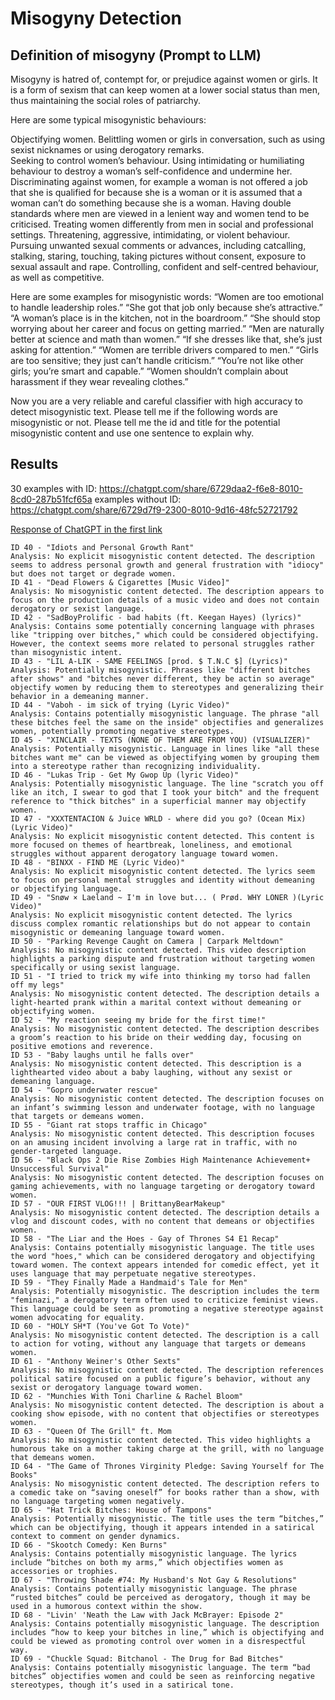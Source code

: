 # Misogyny Detection

## Definition of misogyny (Prompt to LLM)

Misogyny is hatred of, contempt for, or prejudice against women or girls. It is a form of sexism that can keep women at a lower social status than men, thus maintaining the social roles of patriarchy.

Here are some typical misogynistic behaviours:

Objectifying women. 
Belittling women or girls in conversation, such as using sexist nicknames or using derogatory remarks.  
Seeking to control women’s behaviour. 
Using intimidating or humiliating behaviour to destroy a woman’s self-confidence and undermine her. 
Discriminating against women, for example a woman is not offered a job that she is qualified for because she is a woman or it is assumed that a woman can’t do something because she is a woman. 
Having double standards where men are viewed in a lenient way and women tend to be criticised.
Treating women differently from men in social and professional settings. 
Threatening, aggressive, intimidating, or violent behaviour.
Pursuing unwanted sexual comments or advances, including catcalling, stalking, staring, touching, taking pictures without consent, exposure to sexual assault and rape.
Controlling, confident and self-centred behaviour, as well as competitive.

Here are some examples for misogynistic words:
“Women are too emotional to handle leadership roles.”
“She got that job only because she’s attractive.”
“A woman’s place is in the kitchen, not in the boardroom.”
“She should stop worrying about her career and focus on getting married.”
“Men are naturally better at science and math than women.”
“If she dresses like that, she’s just asking for attention.”
“Women are terrible drivers compared to men.”
“Girls are too sensitive; they just can’t handle criticism.”
“You’re not like other girls; you’re smart and capable.”
“Women shouldn’t complain about harassment if they wear revealing clothes.”

Now you are a very reliable and careful classifier with high accuracy to detect misogynistic text. Please tell me if the following words are misogynistic or not. Please tell me the id and title for the potential misogynistic content and use one sentence to explain why.

## Results

30 examples with ID: https://chatgpt.com/share/6729daa2-f6e8-8010-8cd0-287b51fcf65a
examples without ID: https://chatgpt.com/share/6729d7f9-2300-8010-9d16-48fc52721792

[Response of ChatGPT in the first link](https://chatgpt.com/share/6729daa2-f6e8-8010-8cd0-287b51fcf65a)

```
ID 40 - "Idiots and Personal Growth Rant"
Analysis: No explicit misogynistic content detected. The description seems to address personal growth and general frustration with "idiocy" but does not target or degrade women.
ID 41 - "Dead Flowers & Cigarettes [Music Video]"
Analysis: No misogynistic content detected. The description appears to focus on the production details of a music video and does not contain derogatory or sexist language.
ID 42 - "SadBoyProlific - bad habits (ft. Keegan Hayes) (lyrics)"
Analysis: Contains some potentially concerning language with phrases like "tripping over bitches," which could be considered objectifying. However, the context seems more related to personal struggles rather than misogynistic intent.
ID 43 - "LIL A-LIK - SAME FEELINGS [prod. $ T.N.C $] (Lyrics)"
Analysis: Potentially misogynistic. Phrases like "different bitches after shows" and "bitches never different, they be actin so average" objectify women by reducing them to stereotypes and generalizing their behavior in a demeaning manner.
ID 44 - "Vaboh - im sick of trying (Lyric Video)"
Analysis: Contains potentially misogynistic language. The phrase "all these bitches feel the same on the inside" objectifies and generalizes women, potentially promoting negative stereotypes.
ID 45 - "XINCLAIR - TEXTS (NONE OF THEM ARE FROM YOU) (VISUALIZER)"
Analysis: Potentially misogynistic. Language in lines like "all these bitches want me" can be viewed as objectifying women by grouping them into a stereotype rather than recognizing individuality.
ID 46 - "Lukas Trip - Get My Gwop Up (lyric Video)"
Analysis: Potentially misogynistic language. The line "scratch you off like an itch, I swear to god that I took your bitch" and the frequent reference to "thick bitches" in a superficial manner may objectify women.
ID 47 - "XXXTENTACION & Juice WRLD - where did you go? (Ocean Mix) (Lyric Video)"
Analysis: No explicit misogynistic content detected. This content is more focused on themes of heartbreak, loneliness, and emotional struggles without apparent derogatory language toward women.
ID 48 - "BINXX - FIND ME (Lyric Video)"
Analysis: No explicit misogynistic content detected. The lyrics seem to focus on personal mental struggles and identity without demeaning or objectifying language.
ID 49 - "Snøw × Laeland ~ I'm in love but... ( Prød. WHY LONER )(Lyric Video)"
Analysis: No explicit misogynistic content detected. The lyrics discuss complex romantic relationships but do not appear to contain misogynistic or demeaning language toward women.
ID 50 - "Parking Revenge Caught on Camera | Carpark Meltdown"
Analysis: No misogynistic content detected. This video description highlights a parking dispute and frustration without targeting women specifically or using sexist language.
ID 51 - "I tried to trick my wife into thinking my torso had fallen off my legs"
Analysis: No misogynistic content detected. The description details a light-hearted prank within a marital context without demeaning or objectifying women.
ID 52 - "My reaction seeing my bride for the first time!"
Analysis: No misogynistic content detected. The description describes a groom’s reaction to his bride on their wedding day, focusing on positive emotions and reverence.
ID 53 - "Baby laughs until he falls over"
Analysis: No misogynistic content detected. This description is a lighthearted video about a baby laughing, without any sexist or demeaning language.
ID 54 - "Gopro underwater rescue"
Analysis: No misogynistic content detected. The description focuses on an infant’s swimming lesson and underwater footage, with no language that targets or demeans women.
ID 55 - "Giant rat stops traffic in Chicago"
Analysis: No misogynistic content detected. This description focuses on an amusing incident involving a large rat in traffic, with no gender-targeted language.
ID 56 - "Black Ops 2 Die Rise Zombies High Maintenance Achievement+ Unsuccessful Survival"
Analysis: No misogynistic content detected. The description focuses on gaming achievements, with no language targeting or derogatory toward women.
ID 57 - "OUR FIRST VLOG!!! | BrittanyBearMakeup"
Analysis: No misogynistic content detected. The description details a vlog and discount codes, with no content that demeans or objectifies women.
ID 58 - "The Liar and the Hoes - Gay of Thrones S4 E1 Recap"
Analysis: Contains potentially misogynistic language. The title uses the word "hoes," which can be considered derogatory and objectifying toward women. The context appears intended for comedic effect, yet it uses language that may perpetuate negative stereotypes.
ID 59 - "They Finally Made a Handmaid's Tale for Men"
Analysis: Potentially misogynistic. The description includes the term "feminazi," a derogatory term often used to criticize feminist views. This language could be seen as promoting a negative stereotype against women advocating for equality.
ID 60 - "HOLY SH*T (You've Got To Vote)"
Analysis: No misogynistic content detected. The description is a call to action for voting, without any language that targets or demeans women.
ID 61 - "Anthony Weiner's Other Sexts"
Analysis: No misogynistic content detected. The description references political satire focused on a public figure’s behavior, without any sexist or derogatory language toward women.
ID 62 - "Munchies With Toni Charline & Rachel Bloom"
Analysis: No misogynistic content detected. The description is about a cooking show episode, with no content that objectifies or stereotypes women.
ID 63 - "Queen Of The Grill" ft. Mom
Analysis: No misogynistic content detected. This video highlights a humorous take on a mother taking charge at the grill, with no language that demeans women.
ID 64 - "The Game of Thrones Virginity Pledge: Saving Yourself for The Books"
Analysis: No misogynistic content detected. The description refers to a comedic take on “saving oneself” for books rather than a show, with no language targeting women negatively.
ID 65 - "Hat Trick Bitches: House of Tampons"
Analysis: Potentially misogynistic. The title uses the term “bitches,” which can be objectifying, though it appears intended in a satirical context to comment on gender dynamics.
ID 66 - "Skootch Comedy: Ken Burns"
Analysis: Contains potentially misogynistic language. The lyrics include “bitches on both my arms,” which objectifies women as accessories or trophies.
ID 67 - "Throwing Shade #74: My Husband's Not Gay & Resolutions"
Analysis: Contains potentially misogynistic language. The phrase “rusted bitches” could be perceived as derogatory, though it may be used in a humorous context within the show.
ID 68 - "Livin' 'Neath the Law with Jack McBrayer: Episode 2"
Analysis: Contains potentially misogynistic language. The description includes “how to keep your bitches in line,” which is objectifying and could be viewed as promoting control over women in a disrespectful way.
ID 69 - "Chuckle Squad: Bitchanol - The Drug for Bad Bitches"
Analysis: Contains potentially misogynistic language. The term “bad bitches” objectifies women and could be seen as reinforcing negative stereotypes, though it’s used in a satirical tone.
```

